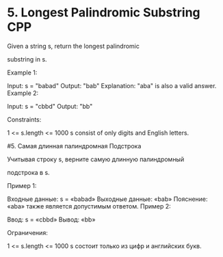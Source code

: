 # 5. Longest Palindromic Substring CPP

Given a string s, return the longest 
palindromic
 
substring
 in s.

 

Example 1:

Input: s = "babad"
Output: "bab"
Explanation: "aba" is also a valid answer.
Example 2:

Input: s = "cbbd"
Output: "bb"
 

Constraints:

1 <= s.length <= 1000
s consist of only digits and English letters.

#5. Самая длинная палиндромная Подстрока

Учитывая строку s, верните самую длинную 
палиндромный
 
подстрока
 в s.

 

Пример 1:

Входные данные: s = «babad»
Выходные данные: «bab»
Пояснение: «aba» также является допустимым ответом.
Пример 2:

Ввод: s = «cbbd»
Вывод: «bb»
 

Ограничения:

1 <= s.length <= 1000
s состоит только из цифр и английских букв.
